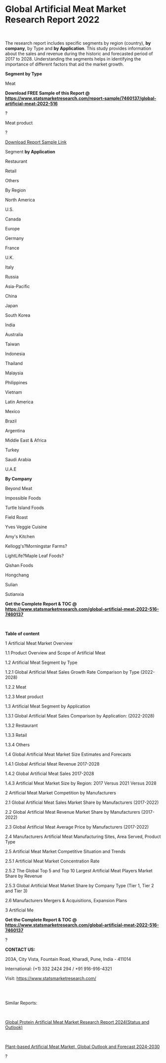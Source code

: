 <h1>Global Artificial Meat Market Research Report 2022</h1><br/><p>The research report includes specific segments by region (country), <strong>by company</strong>, by Type and <strong>by Application</strong>. This study provides information about the sales and revenue during the historic and forecasted period of 2017 to 2028. Understanding the segments helps in identifying the importance of different factors that aid the market growth.</p>
 
 
 
 <p><strong>Segment by Type</strong></p>
 
 
 
 <p>Meat</p>
 
 
 
 <div><b>Download FREE Sample of this Report @ <a href="https://www.statsmarketresearch.com/download-free-sample/7460137/global-artificial-meat-2022-516">https://www.statsmarketresearch.com/report-sample/7460137/global-artificial-meat-2022-516</a></b></div>
 
 
 
 <p>? </p>
 
 
 
 <p>Meat product</p>
 
 
 
 <p>? </p>
 
 
 
 <p><a href="https://www.statsmarketresearch.com/download-free-sample/7460137/global-artificial-meat-2022-516">Download Report Sample Link</a></p>
 
 
 
 <p>Segment <strong>by Application</strong></p>
 
 
 
 <p>Restaurant</p>
 
 
 
 <p>Retail</p>
 
 
 
 <p>Others</p>
 
 
 
 <p>By Region</p>
 
 
 
 <p>North America</p>
 
 
 
 <p>U.S.</p>
 
 
 
 <p>Canada</p>
 
 
 
 <p>Europe</p>
 
 
 
 <p>Germany</p>
 
 
 
 <p>France</p>
 
 
 
 <p>U.K.</p>
 
 
 
 <p>Italy</p>
 
 
 
 <p>Russia</p>
 
 
 
 <p>Asia-Pacific</p>
 
 
 
 <p>China</p>
 
 
 
 <p>Japan</p>
 
 
 
 <p>South Korea</p>
 
 
 
 <p>India</p>
 
 
 
 <p>Australia</p>
 
 
 
 <p>Taiwan</p>
 
 
 
 <p>Indonesia</p>
 
 
 
 <p>Thailand</p>
 
 
 
 <p>Malaysia</p>
 
 
 
 <p>Philippines</p>
 
 
 
 <p>Vietnam</p>
 
 
 
 <p>Latin America</p>
 
 
 
 <p>Mexico</p>
 
 
 
 <p>Brazil</p>
 
 
 
 <p>Argentina</p>
 
 
 
 <p>Middle East & Africa</p>
 
 
 
 <p>Turkey</p>
 
 
 
 <p>Saudi Arabia</p>
 
 
 
 <p>U.A.E</p>
 
 
 
 <p><strong>By Company</strong></p>
 
 
 
 <p>Beyond Meat</p>
 
 
 
 <p>Impossible Foods</p>
 
 
 
 <p>Turtle Island Foods</p>
 
 
 
 <p>Field Roast</p>
 
 
 
 <p>Yves Veggie Cuisine</p>
 
 
 
 <p>Amy&#39;s Kitchen</p>
 
 
 
 <p>Kellogg&#39;s?Morningstar Farms?</p>
 
 
 
 <p>LightLife?Maple Leaf Foods?</p>
 
 
 
 <p>Qishan Foods</p>
 
 
 
 <p>Hongchang</p>
 
 
 
 <p>Sulian</p>
 
 
 
 <p>Sutianxia</p>
 
 
 
 <div><b>Get the Complete Report & TOC @ <a href="https://www.statsmarketresearch.com/global-artificial-meat-2022-516-7460137">https://www.statsmarketresearch.com/global-artificial-meat-2022-516-7460137</a></b></div>
 
 
 
 <p><br />
 
 <b>Table of content</b></p>
 
 
 
 <p>1 Artificial Meat Market Overview<br />
 
 1.1 Product Overview and Scope of Artificial Meat<br />
 
 1.2 Artificial Meat Segment by Type<br />
 
 1.2.1 Global Artificial Meat Sales Growth Rate Comparison by Type (2022-2028)<br />
 
 1.2.2 Meat<br />
 
 1.2.3 Meat product<br />
 
 1.3 Artificial Meat Segment by Application<br />
 
 1.3.1 Global Artificial Meat Sales Comparison by Application: (2022-2028)<br />
 
 1.3.2 Restaurant<br />
 
 1.3.3 Retail<br />
 
 1.3.4 Others<br />
 
 1.4 Global Artificial Meat Market Size Estimates and Forecasts<br />
 
 1.4.1 Global Artificial Meat Revenue 2017-2028<br />
 
 1.4.2 Global Artificial Meat Sales 2017-2028<br />
 
 1.4.3 Artificial Meat Market Size by Region: 2017 Versus 2021 Versus 2028<br />
 
 2 Artificial Meat Market Competition by Manufacturers<br />
 
 2.1 Global Artificial Meat Sales Market Share by Manufacturers (2017-2022)<br />
 
 2.2 Global Artificial Meat Revenue Market Share by Manufacturers (2017-2022)<br />
 
 2.3 Global Artificial Meat Average Price by Manufacturers (2017-2022)<br />
 
 2.4 Manufacturers Artificial Meat Manufacturing Sites, Area Served, Product Type<br />
 
 2.5 Artificial Meat Market Competitive Situation and Trends<br />
 
 2.5.1 Artificial Meat Market Concentration Rate<br />
 
 2.5.2 The Global Top 5 and Top 10 Largest Artificial Meat Players Market Share by Revenue<br />
 
 2.5.3 Global Artificial Meat Market Share by Company Type (Tier 1, Tier 2 and Tier 3)<br />
 
 2.6 Manufacturers Mergers & Acquisitions, Expansion Plans<br />
 
 3 Artificial Me</p>
 
 
 
 <div><b>Get the Complete Report & TOC @ <a href="https://www.statsmarketresearch.com/global-artificial-meat-2022-516-7460137">https://www.statsmarketresearch.com/global-artificial-meat-2022-516-7460137</a></b></div>
 
 
 
 <p>? </p>
 
 
 
 <p><b>CONTACT US:</b><br />
 
 203A, City Vista, Fountain Road, Kharadi, Pune, India - 411014<br />
 
 International: (+1) 332 2424 294 / +91 916-916-4321<br />
 
 Visit: <a href="https://www.statsmarketresearch.com/">https://www.statsmarketresearch.com/</a><br />
 
 <br />
 
 <br />
 
 Similar Reports:<br />
 
 <br />
 
 <a href="https://www.statsmarketresearch.com/global-protein-artificial-meat-2024-209-7991827">Global Protein Artificial Meat Market Research Report 2024(Status and Outlook)</a><br />
 
 <br />
 
 <a href="https://www.statsmarketresearch.com/global-plantbased-artificial-meat-forecast-2024-2030-48-7974917">Plant-based Artificial Meat Market, Global Outlook and Forecast 2024-2030</a><br />
 
 ? </p>